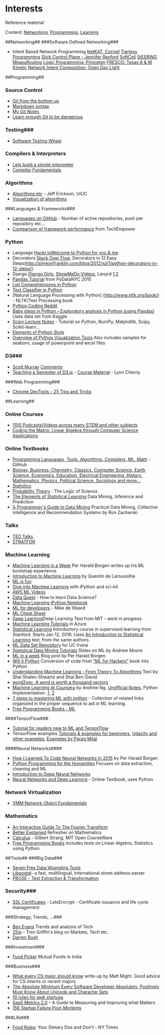 # Interests
Reference material

Content: [Networking](#Networking), [Programming](#Programming),  [Learning](#Learning)

##<a name="Networking">Networking</a>##
###Software Defined Networking###
* Intent Based Network Programming [NetKAT, Cornell](http://www.cs.cornell.edu/~kozen/papers/probnetkat.pdf) [Tierless Programming](https://cs.brown.edu/~sk/Publications/Papers/Published/nfsk-flowlog-tierless/paper.pdf) [Slick Control Plane - Jennifer Rexford](http://conferences.sigcomm.org/sigcomm/2013/papers/hotsdn/p147.pdf) [SoftCell](https://www.cs.princeton.edu/~jrex/papers/softcell13.pdf) [StEERING](http://ieeexplore.ieee.org/xpl/login.jsp?tp=&arnumber=6733615&url=http%3A%2F%2Fieeexplore.ieee.org%2Fiel7%2F6718434%2F6733561%2F06733615.pdf%3Farnumber%3D6733615) [MeasuRouting](http://yuba.stanford.edu/~srini/publications.html) [Logic Programming: Princeton](https://www.cs.princeton.edu/~dpw/papers/xldi-2012.pdf) [FRESCO: Texas A & M](http://www.csl.sri.com/users/vinod/papers/fresco.pdf) [Kinetic](http://resonance.noise.gatech.edu/) [Network Intent Composition: Open Day Light](https://wiki.opendaylight.org/view/)

##<a name="Programming">Programming</a>##
### Source Control
* [Git from the bottom up](http://jwiegley.github.io/git-from-the-bottom-up/)
* [Markdown syntax](https://github.com/adam-p/markdown-here/wiki/Markdown-Cheatsheet)
* [My Git Notes](https://github.com/ajaycode/interests/blob/master/git_summary.md)
* [Learn enough Git to be dangerous](http://www.learnenough.com/git-tutorial#sec-branching_and_merging)

### Testing###
* [Software Testing Wheel](https://dzone.com/articles/the-software-testing-wheel?utm_source=Weekly%20Digest&utm_medium=email&utm_campaign=wd%202016-01-27)

### Compilers & Interpreters
* [Lets build a simple interpreter](http://ruslanspivak.com/lsbasi-part1/)
* [Compiler Fundamentals](http://www.learn-computing-directory.org/languages-and-programming/compilers-fundamentals.html)
 
### Algorithms ###
* [Algorithms etc](http://web.engr.illinois.edu/~jeffe/teaching/algorithms/) - Jeff Erickson, UIUC
* [Visualization of algorithms](http://visualgo.net/)

###Languages & Frameworks###
* [Languages on GitHub](http://githut.info/) - Number of active repositories, push per repository etc...
* [Comparison of framework performance](https://www.techempower.com/benchmarks/) from TechEmpower

### Python
* Language [Hackr.io](http://hackr.io/tutorials/python)[Welcome to Python for you & me](http://pymbook.readthedocs.org/en/latest/)
* Decorators [Stack Over Flow](http://stackoverflow.com/questions/739654/how-can-i-make-a-chain-of-function-decorators-in-python/1594484#1594484), Decorators in 12 Easy Steps(http://simeonfranklin.com/blog/2012/jul/1/python-decorators-in-12-steps/)
* Django [Django Girls](https://www.gitbook.com/book/djangogirls/djangogirls-tutorial/details), [ShowMeDo Videos](http://showmedo.com/videotutorials/django), Lanyrd [1](http://lanyrd.com/topics/django/video/),[2](http://lanyrd.com/search/?coverage=video&show=all&topics=django&type=session)
* [Pandas Tutorial](https://github.com/jreback/pydatanyc2015) from PyDataNYC 2015
* [List Comprehensions in Python](http://treyhunner.com/2015/12/python-list-comprehensions-now-in-color/)
* [Text Classifier in Python](http://stevenloria.com/how-to-build-a-text-classification-system-with-python-and-textblob/)
* [Natural Language Processing with Python] (http://www.nltk.org/book/) - NLTK/Text Processing book
* [Python Coding Reddit](https://www.reddit.com/r/pythoncoding)
* [Baby steps in Python – Exploratory analysis in Python (using Pandas)](http://www.analyticsvidhya.com/blog/2014/08/baby-steps-python-performing-exploratory-analysis-python/) Uses data set from Kaggle
* [Scipy Lecture Notes](http://www.scipy-lectures.org/) - Tutorial on Python, NumPy, Matplotlib, Scipy, Scikit-learn...
* [Elements of Python Style](https://github.com/amontalenti/elements-of-python-style)
* [Overview of Python Visualization Tools](http://pbpython.com/visualization-tools-1.html) Also includes samples for seaborn, usage of powerpoint and excel files

### D3###
* [Scott Murray](http://alignedleft.com/tutorials/d3/) [Comments](https://news.ycombinator.com/item?id=10831045)
* [Teaching a Semester of D3.js](http://blogger.ghostweather.com/2016/01/teaching-semester-of-d3js.html) - [Course Material](http://arnicas.github.io/interactive-vis-course/) - Lynn Cherny

###Web Programming###
* [Chrome DevTools – 25 Tips and Tricks](https://www.keycdn.com/blog/chrome-devtools/)


##<a name="Learning">Learning</a>##
### Online Courses
* [1150 Podcasts/Videos across many STEM and other subjects](http://www.openculture.com/freeonlinecourses)
* [Coding the Matrix: Linear Algebra through Computer Science Applications](https://class.coursera.org/matrix-002/wiki/software-environment) 


### Online Textbooks
* [Programming Languages, Tools,  Algorithms, Compilers, ML, Math](https://github.com/vhf/free-programming-books/blob/master/free-programming-books.md) - GitHub
* [Biology, Business, Chemistry, Classics, Computer Science, Earth Science, Economics, Education, Electrical Engineering, History, Mathematics, Physics, Political Science, Sociology and more...](http://www.openculture.com/free_textbooks)
* [Statistics](https://www.openintro.org/stat/textbook.php?stat_book=reset)
* [Probability Theory](http://bayes.wustl.edu/etj/prob/book.pdf) : The Logic of Science
* [The Elements of Statistical Learning](https://web.stanford.edu/~hastie/local.ftp/Springer/OLD/ESLII_print4.pdf) Data Mining, Inference and Prediction
* [A Programmer's Guide to Data Mining](http://guidetodatamining.com/) Practical Data Mining, Collective Intelligence and Recommendation Systems by Ron Zacharski

### Talks
* [TED Talks](https://www.youtube.com/user/TEDtalksDirector)
* [STRATFOR](https://www.youtube.com/user/STRATFORvideo/videos)

### Machine Learning
* [Machine Learning in a Week](https://medium.com/learning-new-stuff/machine-learning-in-a-week-a0da25d59850#.x5frasw0q) Per Harald Borgen writes up his ML bootstrap experience
* [Introduction to Machine Learning](https://docs.google.com/presentation/d/1O6ozzZHHxGzU-McpvEG09hl7K6oQDd2Taw0FOlnxJc8/preview?slide=id.p) by Quentin de Laroussilhe
* [ML is fun](https://medium.com/@ageitgey/machine-learning-is-fun-80ea3ec3c471#.2j0xckpik)
* [Dive into Machine Learning](https://github.com/hangtwenty/dive-into-machine-learning) with iPython and sci-kit
* [AWS ML Videos](https://cloudacademy.com/amazon-web-services/courses/amazon-machine-learning/)
* [Data Quest](https://www.dataquest.io/blog/how-to-actually-learn-data-science/) - How to learn Data Science?
* [Machine Learning iPython Notebook](https://github.com/rhiever/Data-Analysis-and-Machine-Learning-Projects/blob/master/example-data-science-notebook/Example%20Machine%20Learning%20Notebook.ipynb)
* [ML for developers](http://xyclade.github.io/MachineLearning/) - Mike de Waard
* [ML Cheat Sheet](http://download.microsoft.com/download/A/6/1/A613E11E-8F9C-424A-B99D-65344785C288/microsoft-machine-learning-algorithm-cheat-sheet-v6.pdf)
* [Deep Learning](http://goodfeli.github.io/dlbook/)Deep Learning Text from MIT - work in progress
* [Machine Learning Tutorials](https://azure.microsoft.com/en-us/services/machine-learning/) in Azure
* [Statistical Learning](https://lagunita.stanford.edu/courses/HumanitiesSciences/StatLearning/Winter2016/about)  Introductory course in supervised learning from Stanford.  Starts Jan 12, 2016.  Uses [An Introduction to Statistical Learning](http://www-bcf.usc.edu/~gareth/ISL/ISLR%20Fourth%20Printing.pdf) text, from the same authors.
* [ML Data Set Repository](http://archive.ics.uci.edu/ml/) for UC Irvine
* [Statistical Data Mining Tutorials](http://www.autonlab.org/tutorials/) Slides on ML by Andrew Moore
* [ML in a week](https://blog.skcript.com/machine-learning-in-a-week-a0da25d59850#.5ivzdvok5) Blog post by Per Harald Borgen
* [Will it Python](http://slendermeans.org/pages/will-it-python.html) Conversion of code from ["ML for Hackers"](http://www.amazon.com/Machine-Learning-Hackers-Drew-Conway/dp/1449303714) book into Python
* [Understanding Machine Learning - From Theory To Algorithms](http://www.cs.huji.ac.il/~shais/UnderstandingMachineLearning/understanding-machine-learning-theory-algorithms.pdf) Text by Shai Shalev-Shwartz and Shai Ben-David
* [word2vec: A word is worth a thousand vectors](http://multithreaded.stitchfix.com/blog/2015/03/11/word-is-worth-a-thousand-vectors/)
* [Machine Learning @  Coursera]() by Andrew Ng.  [Unofficial Notes](http://www.holehouse.org/mlclass/), Python Implementation- [1](http://subokita.com/2014/03/03/python-code-for-machine-learning-class-offered-by-coursera/), [2](https://github.com/noammor/coursera-machinelearning-python)
* [7 steps to mastering ML with python](http://www.kdnuggets.com/2015/11/seven-steps-machine-learning-python.html/2) - Collection of related links organized in the proper sequence to aid in ML learning.
* [Free Programming Books - ML](https://github.com/vhf/free-programming-books/blob/master/free-programming-books.md#machine-learning)

####TensorFlow###
* [Tutorial for readers new to ML and TensorFlow](https://www.tensorflow.org/versions/0.6.0/tutorials/mnist/beginners/index.html)
* TensorFlow examples [Tutorials & examples for beginners](https://github.com/aymericdamien/TensorFlow-Examples), [Udacity and other examples](https://github.com/tensorflow/tensorflow/tree/master/tensorflow/examples), [Examples by Parag Mital](https://github.com/pkmital/tensorflow_tutorials)

####Neural Networks####
* [How I Learned To Code Neural Networks In 2015](https://blog.skcript.com/how-to-learn-neural-networks-758b78f2736e#.renfysgw7) by Per Harald Borgen
* [Python Programming for the Humanities](http://fbkarsdorp.github.io/python-course/) Focuses on data extraction, cleaning and ML
* [Introduction to Deep Neural Networks](http://deeplearning4j.org/neuralnet-overview.html)
* [Neural Networks and Deep Learning](http://neuralnetworksanddeeplearning.com/index.html) - Online Textbook, uses Python

### Network Virtualization
* [VMM Network Object Fundamentals](https://technet.microsoft.com/en-us/library/mt156974.aspx)

### Mathematics ###
* [An Interactive Guide To The Fourier Transform](http://betterexplained.com/articles/an-interactive-guide-to-the-fourier-transform/)
* [Better Explained](http://betterexplained.com/) Refresher on Mathematics
* [Calculus](http://ocw.mit.edu/resources/res-18-001-calculus-online-textbook-spring-2005/textbook/) - Gilbert Strang, MIT Open CourseWare
* [Free Programming Books](https://github.com/vhf/free-programming-books/blob/master/free-programming-books.md#mathematics) includes texts on Linear Algebra, Statistics using Python
 

##Tools##
###Big Data###
* [Seven Free Data Wrangling Tools](http://blog.varonis.com/free-data-wrangling-tools/)
* [Libpostal](https://mapzen.com/blog/inside-libpostal)- a fast, multilingual, international street address parser 
* [PROSE - Text Extraction & Transformation](https://microsoft.github.io/prose/documentation/extraction-text/intro/)

### Security###
* [SSL Certificates](https://letsencrypt.org/) - LetsEncrypt - Certificate issuance and life cycle management

###Strategy, Trends, ...###
* [Ben Evans](http://ben-evans.com/) Trends and analysis of Tech
* [25iq](http://25iq.com) - Tren Griffin's blog on Markets, Tech etc. 
* [Darren Rush](https://medium.com/@darrenrush)

###Investment###
* [Fund Picker](http://fundpicker.thefundoo.com/Pick) Mutual Funds in India

###Business###
* [What every CS major should know](http://matt.might.net/articles/what-cs-majors-should-know/) write-up by Matt Might.  Good advice for CS interns or recent majors
* [The Absolute Minimum Every Software Developer Absolutely, Positively Must Know About Unicode and Character Sets](http://www.joelonsoftware.com/articles/Unicode.html)
* [10 rules for web startups](http://evhead.com/2005/11/ten-rules-for-web-startups.asp)
* [SaaS Metrics 2.0](http://www.forentrepreneurs.com/saas-metrics-2/#Defining_a_Dashboard_for_a_SaaS_Company) – A Guide to Measuring and Improving what Matters 
* [156 Startup Failure Post-Mortems](https://www.cbinsights.com/blog/startup-failure-post-mortem/)

###Life###
* [Food Rules](http://www.nytimes.com/interactive/2009/10/11/magazine/20091011-foodrules.html): Your Dietary Dos and Don't - NY Times

